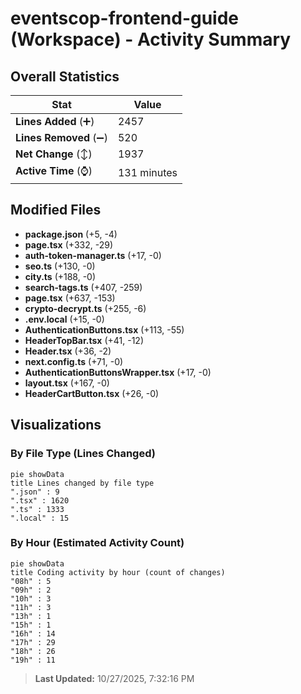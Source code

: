 # eventscop-frontend-guide (Workspace) - Activity Summary 

## Overall Statistics

| Stat                   | Value                                                             |
| ---------------------- | ----------------------------------------------------------------- |
| **Lines Added** (➕)   | 2457                                          |
| **Lines Removed** (➖) | 520                                        |
| **Net Change** (↕)    | 1937                |
| **Active Time** (⌚)   | 131 minutes |


## Modified Files
- **package.json** (+5, -4)
- **page.tsx** (+332, -29)
- **auth-token-manager.ts** (+17, -0)
- **seo.ts** (+130, -0)
- **city.ts** (+188, -0)
- **search-tags.ts** (+407, -259)
- **page.tsx** (+637, -153)
- **crypto-decrypt.ts** (+255, -6)
- **.env.local** (+15, -0)
- **AuthenticationButtons.tsx** (+113, -55)
- **HeaderTopBar.tsx** (+41, -12)
- **Header.tsx** (+36, -2)
- **next.config.ts** (+71, -0)
- **AuthenticationButtonsWrapper.tsx** (+17, -0)
- **layout.tsx** (+167, -0)
- **HeaderCartButton.tsx** (+26, -0)

## Visualizations

### By File Type (Lines Changed)

```mermaid
pie showData
title Lines changed by file type
".json" : 9
".tsx" : 1620
".ts" : 1333
".local" : 15
```

### By Hour (Estimated Activity Count)

```mermaid
pie showData
title Coding activity by hour (count of changes)
"08h" : 5
"09h" : 2
"10h" : 3
"11h" : 3
"13h" : 1
"15h" : 1
"16h" : 14
"17h" : 29
"18h" : 26
"19h" : 11
```


> **Last Updated:** 10/27/2025, 7:32:16 PM